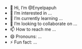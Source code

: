 - 👋 Hi, I’m @Enyelpapuh
- 👀 I’m interested in ...
- 🌱 I’m currently learning ...
- 💞️ I’m looking to collaborate on ...
- 📫 How to reach me ...
- 😄 Pronouns: ...
- ⚡ Fun fact: ...

<!---
Enyelpapuh/Enyelpapuh is a ✨ special ✨ repository because its `README.md` (this file) appears on your GitHub profile.
You can click the Preview link to take a look at your changes.
--->
